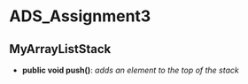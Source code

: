 # ADS_Assignment3

## MyArrayListStack

- **public void push()**: *adds an element to the top of the stack*
